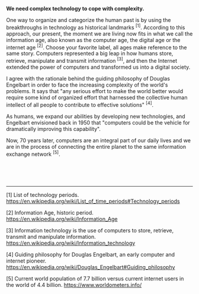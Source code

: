 **We need complex technology to cope with complexity.**

One way to organize and categorize the human past is by using the breakthroughs in technology as historical landmarks <sup>[1]</sup>. According to this approach, our present, the moment we are living now fits in what we call the information age, also known as the computer age, the digital age or the internet age <sup>[2]</sup>. Choose your favorite label, all ages make reference to the same story. Computers represented a big leap in how humans store, retrieve, manipulate and transmit information <sup>[3]</sup>, and then the Internet extended the power of computers and transformed us into a digital society.

I agree with the rationale behind the guiding philosophy of Douglas Engelbart in order to face the increasing complexity of the world's problems. It says that "any serious effort to make the world better would require some kind of organized effort that harnessed the collective human intellect of all people to contribute to effective solutions" <sup>[4]</sup>.

As humans, we expand our abilities by developing new technologies, and Engelbart envisioned back in 1950 that "computers could be the vehicle for dramatically improving this capability".

Now, 70 years later, computers are an integral part of our daily lives and we are in the process of connecting the entire planet to the same information exchange network <sup>[5]</sup>.

<br><br><br>

---

[1] List of technology periods.
https://en.wikipedia.org/wiki/List_of_time_periods#Technology_periods

[2] Information Age, historic period.
https://en.wikipedia.org/wiki/Information_Age

[3] Information technology is the use of computers to store, retrieve, transmit and manipulate information.
https://en.wikipedia.org/wiki/Information_technology

[4] Guiding philosophy for Douglas Engelbart, an early computer and internet pioneer.
https://en.wikipedia.org/wiki/Douglas_Engelbart#Guiding_philosophy

[5] Current world population of 7.7 billion versus current internet users in the world of 4.4 billion. 
https://www.worldometers.info/